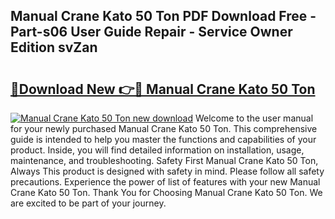 ## Manual Crane Kato 50 Ton PDF Download Free - Part-s06 User Guide Repair - Service Owner Edition svZan

# <h2><a href="http://bc84245.oget.top/?id=Manual+Crane+Kato+50+Ton">🔗Download New 👉🔴 Manual Crane Kato 50 Ton</a></h2>

[![Manual Crane Kato 50 Ton new download](https://i.imgur.com/5g1atiW.png)](http://bc84245.oget.top/?id=Manual+Crane+Kato+50+Ton)
Welcome to the user manual for your newly purchased Manual Crane Kato 50 Ton. This comprehensive guide is intended to help you master the functions and capabilities of your product. Inside, you will find detailed information on installation, usage, maintenance, and troubleshooting. Safety First Manual Crane Kato 50 Ton, Always This product is designed with safety in mind. Please follow all safety precautions. Experience the power of list of features with your new Manual Crane Kato 50 Ton. Thank You for Choosing Manual Crane Kato 50 Ton. We are excited to be part of your journey.
